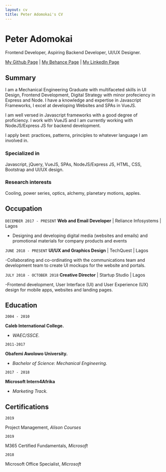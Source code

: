 ```yaml
---
layout: cv
title: Peter Adomokai's CV
---
```

# Peter Adomokai
Frontend Developer, Aspiring Backend Developer, UI/UX Designer.

<div id="webaddress">
<a href="https://github.com/shoxadomokai">My Github Page</a>
| <a href="https://www.behance.net/ShoxAdomokai">My Behance Page</a>
| <a href="linkedin.com/in/shox-adomokai">My LinkedIn Page</a>
</div>


## Summary

I am a Mechanical Engineering Graduate with multifaceted skills in UI Design, Frontend Development, Digital
Strategy with minor profeciency in Express and Node. I have a knowledge and expertise in Javascript Frameworks, I excel at developing Websites and SPAs in VueJS.

I am well versed in Javascript frameworks with a good degree of proficiency. I work with VueJS and I am currently working with NodeJS/Express JS for backend development.

I apply best: practices, patterns, principles to whatever language I am involved in.

### Specialized in

Javascript, jQuery, VueJS, SPAs, NodeJS/Express JS, HTML, CSS, Bootstrap and UI/UX design.


### Research interests

Cooling, power series, optics, alchemy, planetary motions, apples.


## Occupation

`DECEMBER 2017 - PRESENT`
__Web and Email Developer__ | Reliance Infosystems | Lagos

- Designing and developing digital media (websites and emails) and promotional materials for company products and events


`JUNE 2018 - PRESENT`
__UI/UX and Graphics Design__ | TechQuest | Lagos

-Collaborating and co-ordinating with the communications team and development team to create UI mockups for the website and portals.


`JULY 2018 - OCTOBER 2018`
__Creative Director__ | Startup Studio | Lagos

-Frontend development, User Interface (UI) and User Experience (UX) design for mobile apps, websites and landing pages.

## Education

`2004 - 2010`

__Caleb International College.__
- _WAEC/SSCE._


`2011-2017`

__Obafemi Awolowo University.__
- _Bachelor of Science: Mechanical Engineering._


`2017 - 2018`

__Microsoft Intern4Afrika__
- _Marketing Track._

## Certifications

`2019`

Project Management, *Alison Courses*

`2019`

M365 Certified Fundamentals, *Microsoft*

`2018`

Microsoft Office Specialist, *Microsoft*

<!-- ### Footer

Last updated: May 2013 -->


